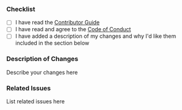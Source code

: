 ### Checklist

* [ ] I have read the [Contributor Guide](CONTRIBUTING.md)
* [ ] I have read and agree to the [Code of Conduct](CODE_OF_CONDUCT.md)
* [ ] I have added a description of my changes and why I'd like them included in the section below

### Description of Changes

Describe your changes here

### Related Issues

List related issues here
